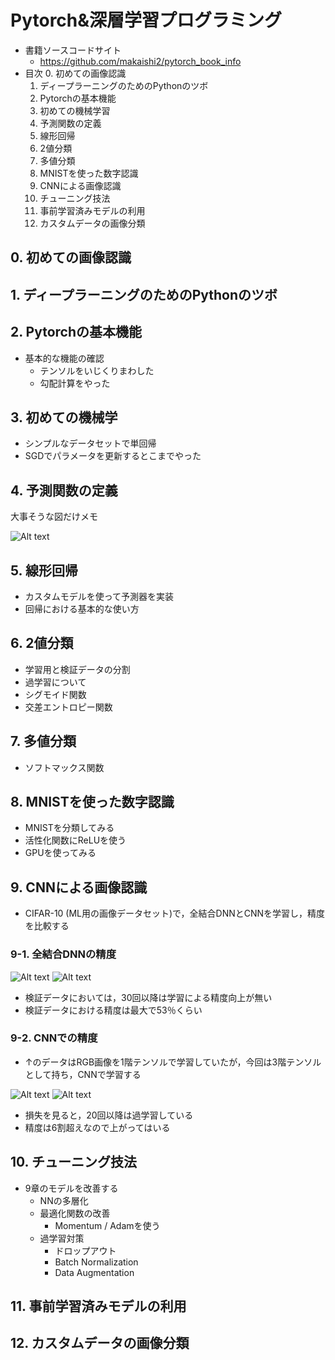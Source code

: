# Pytorch&深層学習プログラミング

- 書籍ソースコードサイト
    - https://github.com/makaishi2/pytorch_book_info
- 目次
    0. 初めての画像認識
    1. ディープラーニングのためのPythonのツボ
    2. Pytorchの基本機能
    3. 初めての機械学習
    4. 予測関数の定義
    5. 線形回帰
    6. 2値分類
    7. 多値分類
    8. MNISTを使った数字認識
    9. CNNによる画像認識
    10. チューニング技法
    11. 事前学習済みモデルの利用
    12. カスタムデータの画像分類

## 0. 初めての画像認識
## 1. ディープラーニングのためのPythonのツボ
## 2. Pytorchの基本機能

- 基本的な機能の確認
    - テンソルをいじくりまわした
    - 勾配計算をやった

## 3. 初めての機械学

- シンプルなデータセットで単回帰
- SGDでパラメータを更新するとこまでやった 


## 4. 予測関数の定義

大事そうな図だけメモ

![Alt text](image-1.png)


## 5. 線形回帰

- カスタムモデルを使って予測器を実装
- 回帰における基本的な使い方

## 6. 2値分類

- 学習用と検証データの分割
- 過学習について
- シグモイド関数
- 交差エントロピー関数

## 7. 多値分類

- ソフトマックス関数


## 8. MNISTを使った数字認識

- MNISTを分類してみる
- 活性化関数にReLUを使う
- GPUを使ってみる

## 9. CNNによる画像認識

- CIFAR-10 (ML用の画像データセット)で，全結合DNNとCNNを学習し，精度を比較する

### 9-1. 全結合DNNの精度

![Alt text](image-2.png)
![Alt text](image-3.png)

- 検証データにおいては，30回以降は学習による精度向上が無い
- 検証データにおける精度は最大で53％くらい

### 9-2. CNNでの精度

- ↑のデータはRGB画像を1階テンソルで学習していたが，今回は3階テンソルとして持ち，CNNで学習する

![Alt text](image-4.png)
![Alt text](image-5.png) 

- 損失を見ると，20回以降は過学習している
- 精度は6割超えなので上がってはいる

## 10. チューニング技法

- 9章のモデルを改善する
    - NNの多層化
    - 最適化関数の改善
        - Momentum / Adamを使う
    - 過学習対策
        - ドロップアウト
        - Batch Normalization
        - Data Augmentation
## 11. 事前学習済みモデルの利用
## 12. カスタムデータの画像分類